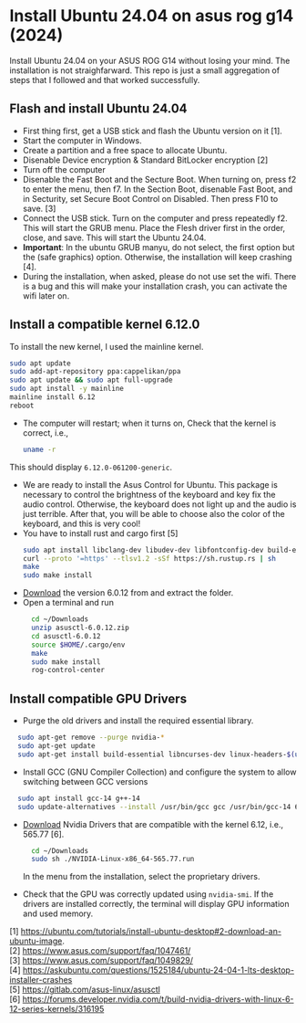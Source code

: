 # Install Ubuntu 24.04 on asus rog g14 (2024) 
Install Ubuntu 24.04 on your ASUS ROG G14 without losing your mind. The installation is not straighfarward.
This repo is just a small aggregation of steps that I followed and that worked successfully. 

## Flash and install Ubuntu 24.04
- First thing first, get a USB stick and flash the Ubuntu version on it [1].
- Start the computer in Windows. 
- Create a partition and a free space to allocate Ubuntu.
- Disenable Device encryption & Standard BitLocker encryption [2]
- Turn off the computer
- Disenable the Fast Boot and the Secture Boot. When turning on, press f2 to enter the menu, then f7. In the Section Boot, disenable Fast Boot, and in Secturity, set Secure Boot Control on Disabled. Then press F10 to save. [3]
- Connect the USB stick. Turn on the computer and press repeatedly f2. This will start the GRUB menu. Place the Flesh driver first in the order, close, and save. This will start the Ubuntu 24.04.
- **Important**: In the ubuntu GRUB manyu, do not select, the first option but the (safe graphics) option. Otherwise, the installation will keep crashing [4].
- During the installation, when asked, please do not use set the wifi. There is a bug and this will make your installation crash, you can activate the wifi later on.

## Install a compatible kernel 6.12.0

  To install the new kernel, I used the mainline kernel.

  ```bash
  sudo apt update
  sudo add-apt-repository ppa:cappelikan/ppa
  sudo apt update && sudo apt full-upgrade
  sudo apt install -y mainline
  mainline install 6.12
  reboot
  ```
- The computer will restart; when it turns on, Check that the kernel is correct, i.e., 
   ```bash
  uname -r 
  ```
This should display ``` 6.12.0-061200-generic ```. 

- We are ready to install the Asus Control for Ubuntu. This package is necessary to control the brightness of the keyboard and key fix the audio control. Otherwise, the keyboard does not light up and the audio is just terrible. After that, you will be able to choose also the color of the keyboard, and this is very cool!
- You have to install rust and cargo first [5]
  ```bash
  sudo apt install libclang-dev libudev-dev libfontconfig-dev build-essential cmake libxkbcommon-dev
  curl --proto '=https' --tlsv1.2 -sSf https://sh.rustup.rs | sh
  make
  sudo make install
  ```
- [Download](https://gitlab.com/asus-linux/asusctl/-/archive/6.0.12/asusctl-6.0.12.zip) the version 6.0.12 from and extract the folder.
- Open a terminal and run
  ```bash
    cd ~/Downloads
    unzip asusctl-6.0.12.zip
    cd asusctl-6.0.12
    source $HOME/.cargo/env
    make
    sudo make install
    rog-control-center
  ```
## Install compatible GPU Drivers
- Purge the old drivers and install the required essential library. 
```bash
  sudo apt-get remove --purge nvidia-*
  sudo apt-get update
  sudo apt-get install build-essential libncurses-dev linux-headers-$(uname -r)
```
- Install GCC (GNU Compiler Collection) and configure the system to allow switching between GCC versions

```bash
  sudo apt install gcc-14 g++-14
  sudo update-alternatives --install /usr/bin/gcc gcc /usr/bin/gcc-14 60 --slave /usr/bin/g++ g++ /usr/bin/g++-14
```

- [Download](https://us.download.nvidia.com/XFree86/Linux-x86_64/565.77/NVIDIA-Linux-x86_64-565.77.run
) Nvidia Drivers that are compatible with the kernel 6.12, i.e., 565.77 [6].

  ``` bash 
    cd ~/Downloads
    sudo sh ./NVIDIA-Linux-x86_64-565.77.run
  ```

  In the menu from the installation, select the proprietary drivers. 

- Check that the GPU was correctly updated using ``` nvidia-smi ```. If the drivers are installed correctly, the terminal will display GPU information and used memory.

[1] https://ubuntu.com/tutorials/install-ubuntu-desktop#2-download-an-ubuntu-image. \
[2] https://www.asus.com/support/faq/1047461/ \
[3] https://www.asus.com/support/faq/1049829/ \
[4] https://askubuntu.com/questions/1525184/ubuntu-24-04-1-lts-desktop-installer-crashes \
[5] https://gitlab.com/asus-linux/asusctl \
[6] https://forums.developer.nvidia.com/t/build-nvidia-drivers-with-linux-6-12-series-kernels/316195 

